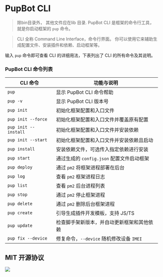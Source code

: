 # PupBot CLI
> 除bin目录外， 其他文件应在lib 目录.
PupBot CLI 是框架的命令行工具，就是你启动框架的 `pup` 命令。

> CLI 全称 Command Line Interface，命令行界面。
你可以使用它来辅助生成配置文件、安装插件和依赖、启动框架等。

输入 `pup` 命令即可查看 CLI 的详细用法，下表列出了 CLI 的所有命令及其说明。

### PupBot CLI 命令列表

| CLI 命令              | 功能与说明                                 |
| --------------------- | ------------------------------------------ |
| `pup`                | 显示 PupBot CLI 命令帮助                  |
| `pup -v`             | 显示 PupBot CLI 版本号                    |
| `pup init`           | 初始化框架配置和入口文件                   |
| `pup init --force`   | 初始化框架配置和入口文件并覆盖原有配置     |
| `pup init --install` | 初始化框架配置和入口文件并安装依赖         |
| `pup init --start`   | 初始化框架配置和入口文件并安装依赖且启动   |
| `pup install`        | 安装依赖文件，可选传入指定依赖进行安装     |
| `pup start`          | 通过生成的 `config.json` 配置文件启动框架    |
| `pup deploy`         | 通过 `pm2` 将框架进程部署在后台            |
| `pup log`            | 查看 `pm2` 框架进程日志                    |
| `pup list`           | 查看 `pm2` 后台进程列表                    |
| `pup stop`           | 通过 `pm2` 停止框架进程                    |
| `pup delete`         | 通过 `pm2` 删除后台框架进程                |
| `pup create`         | 引导生成插件开发模板，支持 JS/TS           |
| `pup update`         | 检查脚手架新版本，并自动更新框架和其他依赖 |
| `pup fix --device`   | 修复命令，`--device` 随机修改设备 `IMEI`   |

## MIT 开源协议
[![](https://app.fossa.com/api/projects/git%2Bgithub.com%2FPupbotjs%2FCLI.svg?type=large)](https://app.fossa.com/api/projects/git%2Bgithub.com%2FPupbotjs%2FCLI.svg?type=large)
